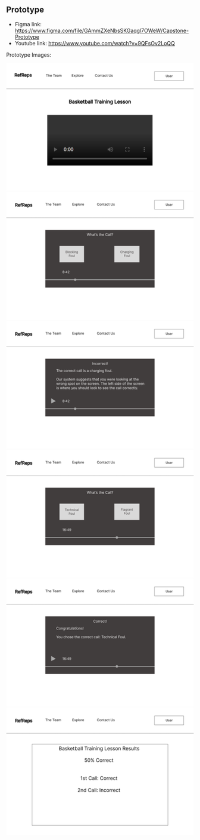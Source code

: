 ## Prototype

- Figma link: https://www.figma.com/file/GAmmZXeNbsSKGaqgl7OWeW/Capstone-Prototype
- Youtube link: https://www.youtube.com/watch?v=9QFsOv2LoQQ

Prototype Images:

<img src="Pictures\Prototype_1.png"/>
<img src="Pictures\Prototype_2.png"/>
<img src="Pictures\Prototype_3.png"/>
<img src="Pictures\Prototype_4.png"/>
<img src="Pictures\Prototype_5.png"/>
<img src="Pictures\Prototype_6.png"/>
